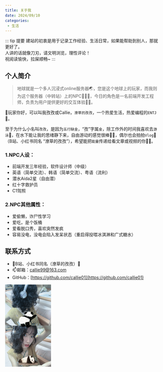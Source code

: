 ```yaml
---
title: 关于我
date: 2024/09/10
categories:
 - 生活
---
```


 ::: tip 提要
 建站的初衷是用于记录工作经验、生活日常，如果能帮助到别人，那就更好了。<br>
 人讲的话就像刀刃，请文明浏览，理性评论！<br>
 祝阅读愉快，拉屎顺畅~
 :::


## 个人简介
> 地球就是一个多人沉浸式online服务器🌏，您是这个地球上的玩家，而我则为这个服务器（中转站）上的NPC💆🏻‍♀️，今日的角色是一名前端开发工程师，负责为用户提供更好的交互体验🙌🏼。

👋玩家你好，可以叫我孜孜或Callie，`潦草的孜孜`，一个热爱生活，热爱编程的`ENTJ`🌷。

至于为什么小名叫`孜孜`，是因为`五行缺金`，“孜”字属`金`，除工作外的时间我喜欢去`游泳`🥽，在水下能让我的思绪静下来，自由游动的感觉很棒🏊‍♂️，偶尔也会拍拍`Vlog`📸（B站、小红书同名 “潦草的孜孜”），希望能把`能量`传递给看文章或视频的你🌟💫。

### 1.NPC人设：
* 前端开发三年经验，软件设计师（中级）
* 英语（简单交流）、韩语（简单交流）、粤语（流利）
* 潜水Aida2星（自由潜）
* 红十字救护员
* C1驾照

### 2.NPC其他属性：
* 爱偷懒，诈尸性学习
* 爱吃，是个饭桶
* 爱看脱口秀，喜欢突然发疯
* 容易没电，没电会陷入发呆状态（重启得投喂冰淇淋和广式糖水）


## 联系方式
* 💎B站、小红书同名（潦草的孜孜）😬
* 📫邮箱：callie99@163.com
* <xicons icon="LogoGithub" />GitHub：[https://github.com/callie01](https://github.com/callie01)
<img src="/life/About/me.jpg" width="30%">